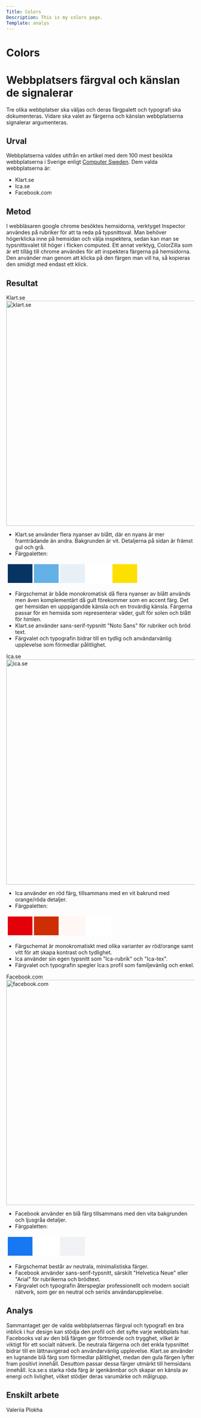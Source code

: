 ```yaml
---
Title: Colors
Description: This is my colors page.
Template: analys
---
```


# Colors

Webbplatsers färgval och känslan de signalerar
=======================

Tre olika webbplatser ska väljas och deras färgpalett och typografi ska dokumenteras. Vidare ska valet av färgerna och känslan webbplatserna signalerar argumenteras.

Urval
-----------------------

Webbplatserna valdes utifrån en artikel med dem 100 mest besökta webbplatserna i Sverige enligt [Computer Sweden](https://computersweden.se/article/1282738/har-ar-de-100-sajter-som-far-mest-trafik-fran-google-i-sverige.html). Dem valda webbplatserna är:

- Klart.se
- Ica.se
- Facebook.com

Metod
-----------------------

I webbläsaren google chrome besöktes hemsidorna, verktyget Inspector användes på rubriker för att ta reda på typsnittsval. Man behöver högerklicka inne på hemsidan och välja inspektera, sedan kan man se typsnittsvalet till höger i flicken computed. Ett annat verktyg, ColorZilla som är ett tilläg till chrome användes för att inspektera färgerna på hemsidorna. Den använder man genom att klicka på den färgen man vill ha, så kopieras den smidigt med endast ett klick.

Resultat
-----------------------

Klart.se
<img src="%assets_url%/img/klart.png" alt="klart.se" style="width: 600px;">
- Klart.se använder flera nyanser av blått, där en nyans är mer framträdande än andra. Bakgrunden är vit. Detaljerna på sidan är främst gul och grå. 
- Färgpaletten:

<table style="border-spacing: 4px; border-collapse: separate"> 
  <tr>
      <td style="height: 50px; width: 50px; background-color: #073463"></td>
      <td style="height: 50px; width: 50px; background-color: #63B1E6"></td>
      <td style="height: 50px; width: 50px; background-color: #E7F0F7"></td>
      <td style="height: 50px; width: 50px; background-color: #FFFFFF"></td>
      <td style="height: 50px; width: 50px; background-color: #FDDF00"></td>
  </tr>
</table>

- Färgschemat är både monokromatisk då flera nyanser av blått används men även komplementärt då gult förekommer som en accent färg. Det ger hemsidan en upppigandde känsla och en trovärdig känsla. Färgerna passar för en hemsida som representerar väder, gult för solen och blått för himlen. 
- Klart.se använder sans-serif-typsnitt "Noto Sans" för rubriker och bröd text. 
- Färgvalet och typografin bidrar till en tydlig och användarvänlig upplevelse som förmedlar pålitlighet. 

Ica.se
<img src="%assets_url%/img/ica.png" alt="ica.se" style="width: 600px;">
- Ica använder en röd färg, tillsammans med en vit bakrund med orange/röda detaljer. 
- Färgpaletten:

<table style="border-spacing: 4px; border-collapse: separate"> 
  <tr>
      <td style="height: 50px; width: 50px; background-color: #E3000B"></td>
      <td style="height: 50px; width: 50px; background-color: #CF2E05"></td>
      <td style="height: 50px; width: 50px; background-color: #FEF7F3"></td>
      <td style="height: 50px; width: 50px; background-color: #FFFFFF"></td>
  </tr>
</table>

- Färgschemat är monokromatiskt med olika varianter av röd/orange samt vitt för att skapa kontrast och tydlighet.
- Ica använder sin egen typsnitt som "Ica-rubrik" och "Ica-tex".
- Färgvalet och typografin spegler Ica:s profil som familjevänlig och enkel.

Facebook.com
<img src="%assets_url%/img/fb.png" alt="facebook.com" style="width: 600px;">
-   Facebook använder en blå färg tillsammans med den vita bakgrunden och ljusgråa detaljer.
- Färgpaletten:

<table style="border-spacing: 4px; border-collapse: separate">
    <tr>
        <td style="height: 50px; width: 50px; background-color: #1877F2"></td>
        <td style="height: 50px; width: 50px; background-color: #FFFFFF"></td>
        <td style="height: 50px; width: 50px; background-color: #F0F2F5"></td>
    </tr>
</table>

- Färgschemat består av neutrala, minimalistiska färger.
- Facebook använder sans-serif-typsnitt, särskilt "Helvetica Neue" eller "Arial" för rubrikerna och brödtext.
- Färgvalet och typografin återspeglar professionellt och modern socialt nätverk, som ger en neutral och seriös användarupplevelse. 

Analys
-----------------------

Sammantaget ger de valda webbplatsernas färgval och typografi en bra inblick i hur design kan stödja den profil och det syfte varje webbplats har. Facebooks val av den blå färgen ger förtroende och trygghet, vilket är viktigt för ett socialt nätverk. De neutrala färgerna och det enkla typsnittet bidrar till en lättnavigerad och användarvänlig upplevelse. Klart.se använder en lugnande blå färg som förmedlar pålitlighet, medan den gula färgen lyfter fram positivt innehåll. Desuttom passar dessa färger utmärkt till hemsidans innehåll. Ica.se:s starka röda färg är igenkännbar och skapar en känsla av energi och livlighet, vilket stödjer deras varumärke och målgrupp.

Enskilt arbete
-----------------------

Valeriia Plokha